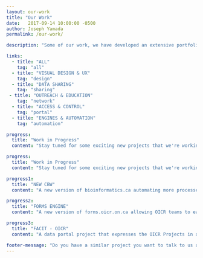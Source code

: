 ```yaml
---
layout: our-work
title: "Our Work"
date:   2017-09-14 10:00:00 -0500
author: Joseph Yamada
permalink: /our-work/

description: "Some of our work, we have developed an extensive portfolio of user-friendly, informative and operational websites that support OICR's projects and researchers and communicate OICR's research objectives. "

links:
  - title: "ALL"
    tag: "all"
  - title: "VISUAL DESIGN & UX"
    tag: "design"
  - title: "DATA SHARING"
    tag: "sharing"
 - title: "OUTREACH & EDUCATION"
    tag: "network"
  - title: "ACCESS & CONTROL"
    tag: "portal"
  - title: "ENGINES & AUTOMATION"
    tag: "automation"

progress:
  title: "Work in Progress"
  content: "Stay tuned for some exciting new projects that we're working on!"

progress:
  title: "Work in Progress"
  content: "Stay tuned for some exciting new projects that we're working on!"

progress1:
  title: "NEW CBW"
  content: "A new version of bioinformatics.ca automating more processes with Workshop application workflows enabling operational teams to do more, and a new ICGC-style data portal for Bioinformatics jobs for Canadian Researchers"

progress2:
  title: "FORMS ENGINE"
  content: "A new version of forms.oicr.on.ca allowing OICR teams to easily create customized forms in multiple languages, with customized fields and rules to allow simple forms to complex surveys."

progress3:
  title: "FACIT - OICR"
  content: "A data portal project that expresses the OICR Projects in an interactive portfolio to allow collaborators to follow the state of a project of interest."

footer-message: "Do you have a similar project you want to talk to us about? "
---
```

